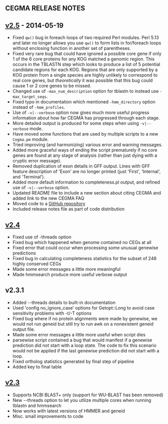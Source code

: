 ## CEGMA RELEASE NOTES ##

## [v2.5](http://korflab.ucdavis.edu/Datasets/cegma/cegma_v2.5.tar.gz) - 2014-05-19

+ Fixed `qw()` bug in foreach loops of two required Perl modules. Perl 5.13 and later no 
longer allows you use `qw()` to form lists in for/foreach loops without enclosing function
in another set of parentheses.
+ Fixed very rare bug that could have ignored a possible core gene if only 1 of the 6 core 
proteins for any KOG matched a genomic region. This occurs in the TBLASTN step which looks
to produce a list of 5 potential candidate regions for each KOG. Regions that are only
supported by a KOG protein from a single species are highly unlikely to correspond to real
core genes, but *theoretically* it was possible that this bug could cause 1 or 2 core genes
to be missed.
+ Changed use of `-max_num_description` option for tblastn to instead use `-max_target_seqs`.
+ Fixed typo in documentation which mentioned `-hmm_directory` option instead of `-hmm_profiles`.
+ Use of `-v|--verbose` option now gives much more useful progress information about
how far CEGMA has progressed through each stage. 
+ More detailed output is produced for some steps when using `-v|--verbose` mode.
+ Have moved some functions that are used by multiple scripts to a new `Cegma.pm` module.
+ Tried improving (and harmonizing) various error and warning messages.
+ Added more graceful ways of ending the script prematurely if no core genes are found at 
any stage of analysis (rather than just dying with a cryptic error message).
+ Removed duplication of exon details in GFF output. Lines with GFF feature description of
'Exon' are no longer printed (just 'First', 'Internal', and 'Terminal').
+ Added more default information to completeness.pl output, and refined use of `-v|--verbose` 
option.
+ Updated README file to include a new section about citing CEGMA and added link to the 
new CEGMA FAQ
+ Moved code to a [GitHub repository](https://github.com/KorfLab/CEGMA_v2)
+ Included release notes file as part of code distribution

## [v2.4](http://korflab.ucdavis.edu/Datasets/cegma/cegma_v2.4.010312.tar.gz)

+ Fixed use of -threads option
+ Fixed bug which happened when genome contained no CEGs at all
+ Fixed error that could occur when processing some unusual genewise predictions
+ Fixed bug in calculating completeness statistics for the subset of 248 highly conserved CEGs
+ Made some error messages a little more meaningful
+ Made hmmsearch produce more useful verbose output

## v2.3.1

+ Added --threads details to built-in documentation
+ Used 'config no_ignore_case' options for Getopt::Long to avoid case sensitivity problems with -t/-T options
+ Fixed bug where if no protein alignments were made by genewise, we would not run geneid but still try to run awk on a nonexistent geneid output file. 
+ Made some error messages a little more useful when script dies
+ parsewise script contained a bug that would manifest if a genewise prediction did not start with a  loop state. The code to fix this scenario would not be applied if the last genewise prediction did not start with a  loop.
+ Fixed ortholog statistics generated by final step of pipeline
+ Added key to final table


## [v2.3](http://korflab.ucdavis.edu/Datasets/cegma/cegma_v2.3.190711.tar.gz) 
+ Supports NCBI BLAST+ only (support for WU-BLAST has been removed)
+ New --threads option to let you utliize multiple cores when running tblastn and hmmsearch
+ Now works with latest versions of HMMER and geneid
+ Misc. small improvements to code
